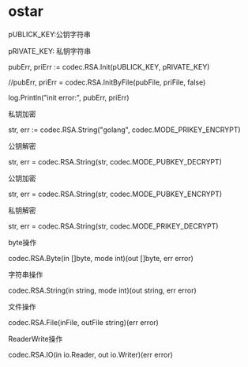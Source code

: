 # ostar
pUBLICK_KEY:公钥字符串

pRIVATE_KEY: 私钥字符串

pubErr, priErr := codec.RSA.Init(pUBLICK_KEY, pRIVATE_KEY)

//pubErr, priErr = codec.RSA.InitByFile(pubFile, priFile, false)

log.Println("init error:", pubErr, priErr)

私钥加密

str, err := codec.RSA.String("golang", codec.MODE_PRIKEY_ENCRYPT)

公钥解密

str, err = codec.RSA.String(str, codec.MODE_PUBKEY_DECRYPT)

公钥加密

str, err = codec.RSA.String(str, codec.MODE_PUBKEY_ENCRYPT)

私钥解密

str, err = codec.RSA.String(str, codec.MODE_PRIKEY_DECRYPT)


byte操作

codec.RSA.Byte(in []byte, mode int)(out []byte, err error)

字符串操作

codec.RSA.String(in string, mode int)(out string, err error)

文件操作

codec.RSA.File(inFile, outFile string)(err error)

ReaderWrite操作

codec.RSA.IO(in io.Reader, out io.Writer)(err error)

